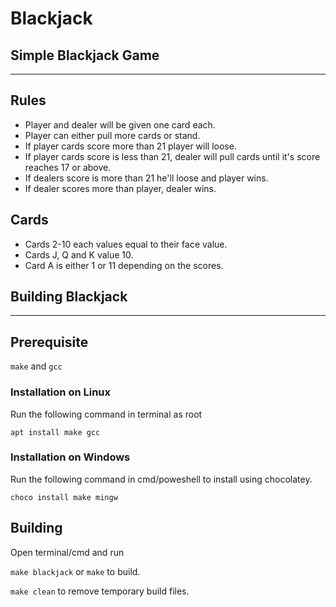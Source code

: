 # Blackjack
## Simple Blackjack Game
---
## Rules
- Player and dealer will be given one card each.
- Player can either pull more cards or stand.
- If player cards score more than 21 player will loose.
- If player cards score is less than 21, dealer will pull cards until it's score reaches 17 or above.
- If dealers score is more than 21 he'll loose and player wins.
- If dealer scores more than player, dealer wins.

## Cards
- Cards 2-10 each values equal to their face value.
- Cards J, Q and K value 10.
- Card A is either 1 or 11 depending on the scores.

## Building Blackjack
---
## Prerequisite
```make``` and ```gcc```

### Installation on Linux
Run the following command in terminal as root

```apt install make gcc```

### Installation on Windows
Run the following command in cmd/poweshell to install using chocolatey.

```choco install make mingw```

## Building
Open terminal/cmd and run

```make blackjack``` or ```make``` to build.

```make clean``` to remove temporary build files.
